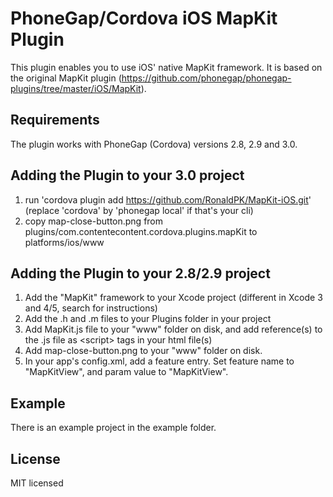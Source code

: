 # PhoneGap/Cordova iOS MapKit Plugin #

This plugin enables you to use iOS' native MapKit framework. It is based on the original MapKit plugin (https://github.com/phonegap/phonegap-plugins/tree/master/iOS/MapKit).

## Requirements ##

The plugin works with PhoneGap (Cordova) versions 2.8, 2.9 and 3.0.

## Adding the Plugin to your 3.0 project ##

1. run 'cordova plugin add https://github.com/RonaldPK/MapKit-iOS.git'
(replace 'cordova' by 'phonegap local' if that's your cli)
2. copy map-close-button.png from plugins/com.contentecontent.cordova.plugins.mapKit to platforms/ios/www 

## Adding the Plugin to your 2.8/2.9 project ##

1. Add the "MapKit" framework to your Xcode project (different in Xcode 3 and 4/5, search for instructions)
2. Add the .h and .m files to your Plugins folder in your project
3. Add MapKit.js file to your "www" folder on disk, and add reference(s) to the .js file as &lt;script&gt; tags in your html file(s)
4. Add map-close-button.png to your "www" folder on disk.
5. In your app's config.xml, add a feature entry. Set feature name to "MapKitView", and param value to "MapKitView".

## Example ##

There is an example project in the example folder.

## License ##

MIT licensed